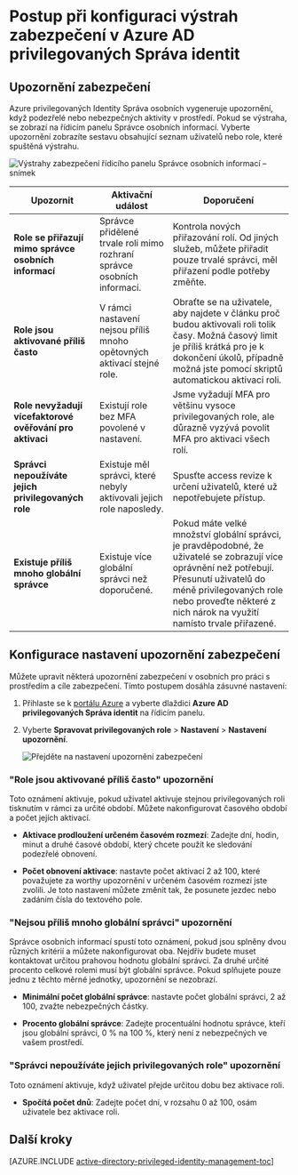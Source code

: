 <properties
   pageTitle="Postup při konfiguraci výstrah zabezpečení | Microsoft Azure"
   description="Zjistěte, jak nakonfigurovat výstrah zabezpečení pro rozšíření privilegovaných Správa identit Azure."
   services="active-directory"
   documentationCenter=""
   authors="kgremban"
   manager="femila"
   editor=""/>

<tags
   ms.service="active-directory"
   ms.devlang="na"
   ms.topic="article"
   ms.tgt_pltfrm="na"
   ms.workload="identity"
   ms.date="09/02/2016"
   ms.author="kgremban"/>

# <a name="how-to-configure-security-alerts-in-azure-ad-privileged-identity-management"></a>Postup při konfiguraci výstrah zabezpečení v Azure AD privilegovaných Správa identit

## <a name="security-alerts"></a>Upozornění zabezpečení
Azure privilegovaných Identity Správa osobních vygeneruje upozornění, když podezřelé nebo nebezpečných aktivity v prostředí. Pokud se výstraha, se zobrazí na řídicím panelu Správce osobních informací. Vyberte upozornění zobrazíte sestavu obsahující seznam uživatelů nebo role, které spuštěná výstrahu.

![Výstrahy zabezpečení řídicího panelu Správce osobních informací – snímek][1]



| Upozornit | Aktivační událost | Doporučení |
| ----- | ------- | -------------- |
| **Role se přiřazují mimo správce osobních informací** | Správce přidělené trvale roli mimo rozhraní správce osobních informací. | Kontrola nových přiřazování rolí. Od jiných služeb, můžete přiřadit pouze trvalé správci, měl přiřazení podle potřeby změňte. |
| **Role jsou aktivované příliš často** | V rámci nastavení nejsou příliš mnoho opětovných aktivací stejné role. | Obraťte se na uživatele, aby najdete v článku proč budou aktivovali roli tolik časy. Možná časový limit je příliš krátká pro je k dokončení úkolů, případně možná jste pomocí skriptů automatickou aktivaci roli. |
| **Role nevyžadují vícefaktorové ověřování pro aktivaci** | Existují role bez MFA povolené v nastavení. | Jsme vyžadují MFA pro většinu vysoce privilegovaných role, ale důrazně vyzývá povolit MFA pro aktivaci všech rolí. |
| **Správci nepoužíváte jejich privilegovaných role** | Existuje měl správci, které nebyly aktivovali jejich role naposledy. | Spusťte access revize k určení uživatelů, které už nepotřebujete přístup. |
| **Existuje příliš mnoho globální správce** | Existuje více globální správci než doporučené. | Pokud máte velké množství globální správci, je pravděpodobné, že uživatelé se zobrazují více oprávnění než potřebují. Přesunutí uživatelů do méně privilegovaných role nebo proveďte některé z nich nárok na využití namísto trvale přiřazené. |

## <a name="configure-security-alert-settings"></a>Konfigurace nastavení upozornění zabezpečení

Můžete upravit některá upozornění zabezpečení v osobních pro práci s prostředím a cíle zabezpečení. Tímto postupem dosáhla zásuvné nastavení:

1. Přihlaste se k [portálu Azure](https://portal.azure.com/) a vyberte dlaždici **Azure AD privilegovaných Správa identit** na řídicím panelu.
2. Vyberte **Spravovat privilegovaných role** > **Nastavení** > **Nastavení upozornění**.

    ![Přejděte na nastavení upozornění zabezpečení][2]

### <a name="roles-are-being-activated-too-frequently-alert"></a>"Role jsou aktivované příliš často" upozornění

Toto oznámení aktivuje, pokud uživatel aktivuje stejnou privilegovaných roli tisknutím v rámci za určité období. Můžete nakonfigurovat časového období a počet jejích aktivací.

- **Aktivace prodloužení určeném časovém rozmezí**: Zadejte dní, hodin, minut a druhé časové období, který chcete použít ke sledování podezřelé obnovení.

- **Počet obnovení aktivace**: nastavte počet aktivací 2 až 100, které považujete za worthy upozornění v určeném časovém rozmezí jste zvolili. Je toto nastavení můžete změnit tak, že posunete jezdec nebo zadáním čísla do textového pole.


### <a name="there-are-too-many-global-administrators-alert"></a>"Nejsou příliš mnoho globální správci" upozornění

Správce osobních informací spustí toto oznámení, pokud jsou splněny dvou různých kritérií a můžete nakonfigurovat oba. Nejdřív budete muset kontaktovat určitou prahovou hodnotu globální správci. Za druhé určité procento celkové rolemi musí být globální správce. Pokud splňujete pouze jednu z těchto měrné jednotky, upozornění se nezobrazí.  

- **Minimální počet globální správce**: nastavte počet globální správci, 2 až 100, zvažte nebezpečných částky.

- **Procento globální správce**: Zadejte procentuální hodnotu správce, kteří jsou globální správci, 0 % na 100 %, který není z nebezpečných ve vašem prostředí.

### <a name="administrators-arent-using-their-privileged-roles-alert"></a>"Správci nepoužíváte jejich privilegovaných role" upozornění

Toto oznámení aktivuje, když uživatel přejde určitou dobu bez aktivace roli.

- **Spočítá počet dnů**: Zadejte počet dní, v rozsahu 0 až 100, osám uživatele bez aktivace roli.

<!--Every topic should have next steps and links to the next logical set of content to keep the customer engaged-->
## <a name="next-steps"></a>Další kroky
[AZURE.INCLUDE [active-directory-privileged-identity-management-toc](../../includes/active-directory-privileged-identity-management-toc.md)]


<!--Image references-->

[1]: ./media/active-directory-privileged-identity-management-how-to-configure-security-alerts/PIM_security_dash.png
[2]: ./media/active-directory-privileged-identity-management-how-to-configure-security-alerts/PIM_security_settings.png
